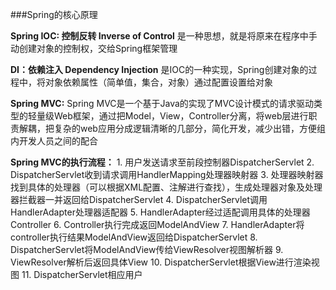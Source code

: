 ###Spring的核心原理


**Spring IOC: 控制反转 Inverse of Control**
是一种思想，就是将原来在程序中手动创建对象的控制权，交给Spring框架管理


**DI：依赖注入 Dependency Injection**
是IOC的一种实现，Spring创建对象的过程中，将对象依赖属性（简单值，集合，对象）通过配置设置给对象

**Spring MVC:** 
Spring MVC是一个基于Java的实现了MVC设计模式的请求驱动类型的轻量级Web框架，通过把Model，View，Controller分离，将web层进行职责解耦，把复杂的web应用分成逻辑清晰的几部分，简化开发，减少出错，方便组内开发人员之间的配合

**Spring MVC的执行流程：**
	1. 用户发送请求至前段控制器DispatcherServlet
	2. DispatcherServlet收到请求调用HandlerMapping处理器映射器
	3. 处理器映射器找到具体的处理器（可以根据XML配置、注解进行查找），生成处理器对象及处理器拦截器一并返回给DispatcherServlet
	4. DispatcherServlet调用HandlerAdapter处理器适配器
	5. HandlerAdapter经过适配调用具体的处理器Controller
	6. Controller执行完成返回ModelAndView
	7. HandlerAdapter将controller执行结果ModelAndView返回给DispatcherServlet
	8. DispatcherServlet将ModelAndView传给ViewResolver视图解析器
	9. ViewResolver解析后返回具体View
	10. DispatcherServlet根据View进行渲染视图
	11. DispatcherServlet相应用户
